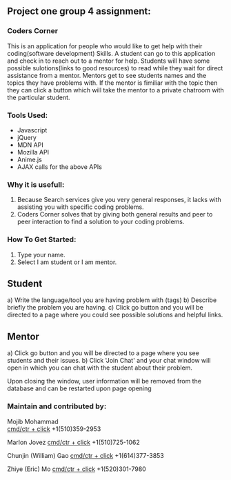 
## Project one group 4 assignment:

### Coders Corner 

This is an application for people who would like to get help with their coding(software development)
Skills.
A student can go to this application and check in to reach out to a mentor for help.
Students will have some possible sulotions(links to good resources) to read while they wait for
direct assistance from a mentor.
Mentors get to see students names and the topics they have problems with. 
If the mentor is fimiliar with the topic then they can click a button which will take the mentor to a 
private chatroom with the particular student.

### Tools Used:

* Javascript
* jQuery
* MDN API
* Mozilla API
* Anime.js
* AJAX calls for the above APIs


### Why it is usefull:

1. Because Search services give you very general responses, it lacks with assisting you with specific 
   coding problems.
2. Coders Corner solves that by giving both general results and peer to peer interaction to find a 
   solution to your coding problems.


### How To Get Started:

1. Type your name.
2. Select I am student or I am mentor.
## Student
a) Write the language/tool you are having problem with (tags)
b) Describe briefly the problem you are having.
c) Click go button and you will be directed to a page where you could see possible solutions and
   helpful links.
## Mentor
a) Click go button and you will be directed to a page where you see students and their issues.
b) Click 'Join Chat' and your chat window will open in which you can chat with the student about their
    problem.

Upon closing the window, user information will be removed from the database and can be restarted upon page opening

### Maintain and contributed by:
Mojib Mohammad  
[cmd/ctr + click](mojib_monir@yahoo.com)
+1(510)359-2953

Marlon Jovez
[cmd/ctr + click](marlon_j_j@yahoo.com)
+1(510)725-1062

Chunjin (William) Gao
[cmd/ctr + click](seewilliam.gao@gmail.com)
+1(614)377-3853

Zhiye (Eric) Mo 
[cmd/ctr + click](zhiyemo09@gmail.com)
+1(520)301-7980
